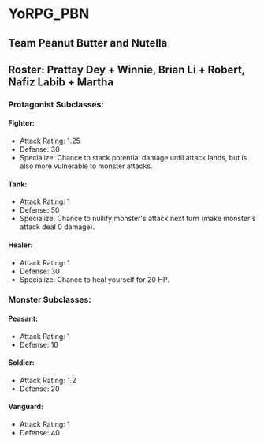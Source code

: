 # YoRPG_PBN
## Team Peanut Butter and Nutella
## Roster: Prattay Dey + Winnie, Brian Li + Robert, Nafiz Labib + Martha

### Protagonist Subclasses:

#### Fighter:
- Attack Rating: 1.25
- Defense: 30
- Specialize: Chance to stack potential damage until attack lands, but is also more vulnerable to monster attacks.

#### Tank:
- Attack Rating: 1
- Defense: 50
- Specialize: Chance to nullify monster's attack next turn (make monster's attack deal 0 damage).

#### Healer:
- Attack Rating: 1
- Defense: 30
- Specialize: Chance to heal yourself for 20 HP.


### Monster Subclasses:

#### Peasant:
- Attack Rating: 1
- Defense: 10
#### Soldier:
- Attack Rating: 1.2
- Defense: 20
#### Vanguard:
- Attack Rating: 1
- Defense: 40
